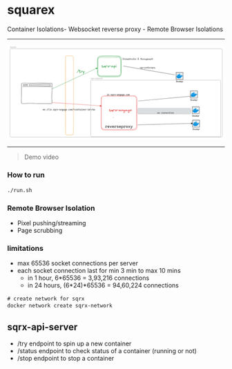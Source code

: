 # squarex

Container Isolations- Websocket reverse proxy - Remote Browser Isolations

---

![squarex](/sqrx-archi.png)

---

> Demo video

### How to run

```bash
./run.sh
```

### Remote Browser Isolation

- Pixel pushing/streaming
- Page scrubbing

### limitations

- max 65536 socket connections per server
- each socket connection last for min 3 min to max 10 mins
  - in 1 hour, 6\*65536 = 3,93,216 connections
  - in 24 hours, (6*24)*65536 = 94,60,224 connections

```
# create network for sqrx
docker network create sqrx-network
```

## sqrx-api-server

- /try endpoint to spin up a new container
- /status endpoint to check status of a container (running or not)
- /stop endpoint to stop a container
